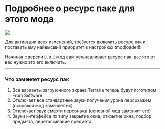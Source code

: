 # Подробнее о ресурс паке для этого мода

![](https://github.com/rzc0d3r/DarkSoulsResourcePack/blob/main/icon.png)

Для активации всех изменений, требуется включить ресурс пак и поставить ему найвысший приоритет в настройках tmodloader!!!

Начиная с версии ```0.0.5``` мод сам устанавливает ресурс пак, все что от вас нужно это его включить.

---

### Что заменяет ресурс пак

1. Все варианты загрузочного экрана Terraria теперь будут логотипом From Software
2. Отключает все стандартные звуки получения урона персонажем (основной мод заменяет их)
3. Отключает звук смерти персонажа (основной мод заменяет его)
4. Звуки интерфейса по типу закрытие окна, открытие окна, подбор предмета, перетаскивание предмета
